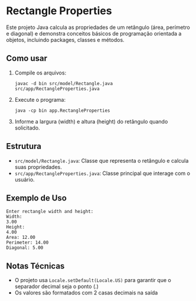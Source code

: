 # Rectangle Properties

Este projeto Java calcula as propriedades de um retângulo (área, perímetro e diagonal) e demonstra conceitos básicos de programação orientada a objetos, incluindo packages, classes e métodos.

## Como usar

1. Compile os arquivos:
   ```
   javac -d bin src/model/Rectangle.java src/app/RectangleProperties.java
   ```

2. Execute o programa:
   ```
   java -cp bin app.RectangleProperties
   ```

3. Informe a largura (width) e altura (height) do retângulo quando solicitado.

## Estrutura

- `src/model/Rectangle.java`: Classe que representa o retângulo e calcula suas propriedades.
- `src/app/RectangleProperties.java`: Classe principal que interage com o usuário.

## Exemplo de Uso

```
Enter rectangle width and height:
Width:
3.00
Height:
4.00
Area: 12.00
Perimeter: 14.00
Diagonal: 5.00
```
## Notas Técnicas

- O projeto usa `Locale.setDefault(Locale.US)` para garantir que o separador decimal seja o ponto (.)
- Os valores são formatados com 2 casas decimais na saída
